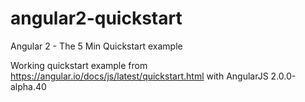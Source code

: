 # angular2-quickstart
Angular 2 - The 5 Min Quickstart example


Working quickstart example from https://angular.io/docs/js/latest/quickstart.html with AngularJS 2.0.0-alpha.40
